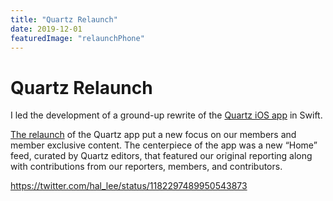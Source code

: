 ```yaml
---
title: "Quartz Relaunch"
date: 2019-12-01
featuredImage: "relaunchPhone"
---
```


<LegacyPhone image="relaunchPhoneFull">

# Quartz Relaunch

I led the development of a ground-up rewrite of the [Quartz iOS app](https://apps.apple.com/us/app/quartz/id1437569339) in Swift.

[The relaunch](https://qz.com/1724663/putting-members-at-the-heart-of-quartz/) of the Quartz app put a new focus on our members and member exclusive content. The centerpiece of the app was a new “Home” feed, curated by Quartz editors, that featured our original reporting along with contributions from our reporters, members, and contributors.

https://twitter.com/hal_lee/status/1182297489950543873

</LegacyPhone>
